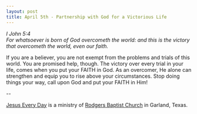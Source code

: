 ```yaml
---
layout: post
title: April 5th - Partnership with God for a Victorious Life
---
```


_I John 5:4  
For whatsoever is born of God overcometh the world: and this is the
victory that overcometh the world, even our faith._

If you are a believer, you are not exempt from the problems and
trials of this world. You are promised help, though. The victory over
every trial in your life, comes when you put your FAITH in God. As an
overcomer, He alone can strengthen and equip you to rise above your
circumstances. Stop doing things your way, call upon God and put your
FAITH in Him!

 --

<a href=http://jesuseveryday.net>Jesus Every Day</a> is a ministry of <a href=http://rodgersbaptist.net>Rodgers Baptist Church</a> in Garland, Texas.
